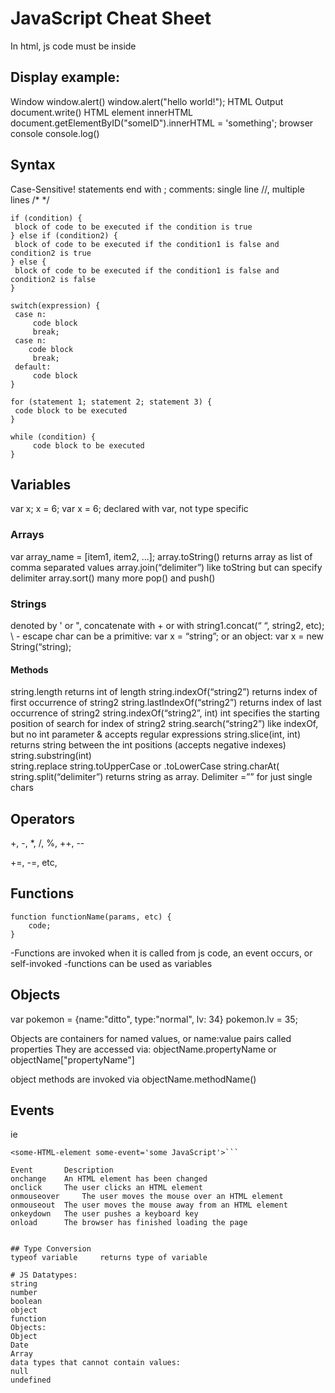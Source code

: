 # JavaScript Cheat Sheet
In html, js code must be inside <script> tags
	-can be placed in <body> or <head> section
	-or linked to externally via <script src="path_to_script.js"></script>


## Display				example:
Window		window.alert()		window.alert("hello world!");
HTML Output		document.write()
HTML element	innerHTML		document.getElementByID("someID").innerHTML = 'something';
browser console	console.log()


## Syntax
Case-Sensitive!
statements end with ;
comments: single line //, multiple lines /* */
```
if (condition) {
 block of code to be executed if the condition is true
} else if (condition2) {
 block of code to be executed if the condition1 is false and condition2 is true
} else {
 block of code to be executed if the condition1 is false and condition2 is false
}
```
```
switch(expression) {
 case n:
	 code block
	 break;
 case n:
 	code block
	 break;
 default:
	 code block
} 
```
```
for (statement 1; statement 2; statement 3) {
 code block to be executed
}
```
```
while (condition) {
	 code block to be executed
}
```

## Variables
var x;	x = 6;	var x = 6;
declared with var, not type specific

### Arrays
var array_name = [item1, item2, ...];
array.toString()			returns array as list of comma separated values
array.join(“delimiter”)		like toString but can specify delimiter
array.sort()
many more
pop() and push()

### Strings
denoted by ' or ", concatenate with + or with string1.concat(“ “, string2, etc);
\ - escape char
can be a primitive:	var x = “string”;
or an object:		var x = new String(“string);

#### Methods
string.length				returns int of length
string.indexOf(“string2”)		returns index of first occurrence of string2
string.lastIndexOf(“string2”)		returns index of last occurrence of string2
string.indexOf(“string2”, int)	int specifies the starting position of search for index of string2
string.search(“string2”)		like indexOf, but no int parameter & accepts regular expressions
string.slice(int, int)			returns string between the int positions (accepts negative indexes)
string.substring(int)		
string.replace
string.toUpperCase or .toLowerCase
string.charAt(
string.split(“delimiter”)		returns string as array. Delimiter =”” for just single chars


## Operators
+, -, *, /, %, ++, --

+=, -=, etc,


## Functions
```
function functionName(params, etc) {
	code;
}
```
-Functions are invoked when it is called from js code, an event occurs, or self-invoked
-functions can be used as variables


## Objects
var pokemon = {name:"ditto", type:"normal", lv: 34}
pokemon.lv = 35;

Objects are containers for named values, or name:value pairs called properties
They are accessed via:
	objectName.propertyName 	or
	objectName["propertyName"]

object methods are invoked via
	objectName.methodName()


## Events
ie 
```<button onclick='displayDate()'>The time is ?</button>
<some-HTML-element some-event='some JavaScript'>```

Event 		Description
onchange 	An HTML element has been changed
onclick 	The user clicks an HTML element
onmouseover 	The user moves the mouse over an HTML element
onmouseout 	The user moves the mouse away from an HTML element
onkeydown 	The user pushes a keyboard key
onload 		The browser has finished loading the page


## Type Conversion
typeof variable 	returns type of variable

# JS Datatypes:
string
number 
boolean 
object 
function 
Objects:
Object 
Date 
Array 
data types that cannot contain values:
null 
undefined 
